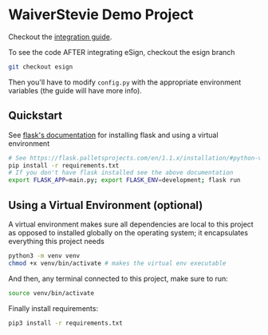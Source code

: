 # WaiverStevie Demo Project

Checkout the [integration guide](https://docs.waiverstevie.com/python_waiverstevie_integration/).

To see the code AFTER integrating eSign, checkout the esign branch

```bash
git checkout esign
```

Then you'll have to modify `config.py` with the appropriate environment variables (the guide will have more info).

## Quickstart

See [flask's documentation](https://flask.palletsprojects.com/en/1.1.x/installation/#python-version) for installing flask and using a virtual environment

```bash
# See https://flask.palletsprojects.com/en/1.1.x/installation/#python-version for installing flask
pip install -r requirements.txt
# If you don't have flask installed see the above documentation
export FLASK_APP=main.py; export FLASK_ENV=development; flask run
```

## Using a Virtual Environment (optional)

A virtual environment makes sure all dependencies are local to this project as opposed to installed globally on the operating system; it encapsulates everything this project needs

```bash
python3 -m venv venv
chmod +x venv/bin/activate # makes the virtual env executable
```

And then, any terminal connected to this project, make sure to run:

```bash
source venv/bin/activate
```

Finally install requirements:

```bash
pip3 install -r requirements.txt
```
